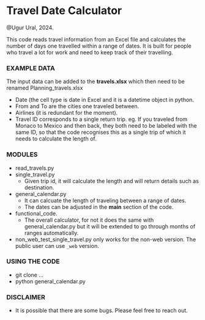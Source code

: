 # Travel Date Calculator

@Ugur Ural, 2024.

This code reads travel information from an Excel file and calculates the number of days one travelled within a range of dates. It is built for people who travel a lot for work and need to keep track of their travelling.
 

### EXAMPLE DATA

The input data can be added to the **travels.xlsx** which then need to be renamed Planning_travels.xlsx
- Date (the cell type is date in Excel and it is a datetime object in python.
- From and To are the cities one traveled between.
- Airlines (it is redundant for the moment).
- Travel ID corresponds to a single return trip. eg. If you traveled from Monaco to Mexico and then back, they both need to be labeled with the same ID, so that the code recognises this as a single trip of which it needs to calculate the length of.


### MODULES

- read_travels.py
- single_travel.py
  - Given trip id, it will calculate the length and will return details such as destination.
- general_calendar.py
  - It can calcuate the length of traveling between a range of dates. 
  - The dates can be adjusted in the __main__ section of the code.
- functional_code.
  - The overall calculator, for not it does the same with general_calendar.py but it will be extended to go through months of ranges automatically.
- non_web_test_single_travel.py only works for the non-web version. The public user can use `_web` version.



### USING THE CODE

- git clone ...
- python general_calendar.py


### DISCLAIMER

- It is possible that there are some bugs. Please feel free to reach out.
